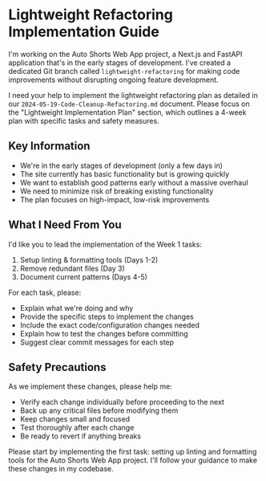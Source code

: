 # Lightweight Refactoring Implementation Guide

I'm working on the Auto Shorts Web App project, a Next.js and FastAPI application that's in the early stages of development. I've created a dedicated Git branch called `lightweight-refactoring` for making code improvements without disrupting ongoing feature development.

I need your help to implement the lightweight refactoring plan as detailed in our `2024-05-19-Code-Cleanup-Refactoring.md` document. Please focus on the "Lightweight Implementation Plan" section, which outlines a 4-week plan with specific tasks and safety measures.

## Key Information

- We're in the early stages of development (only a few days in)
- The site currently has basic functionality but is growing quickly
- We want to establish good patterns early without a massive overhaul
- We need to minimize risk of breaking existing functionality
- The plan focuses on high-impact, low-risk improvements

## What I Need From You

I'd like you to lead the implementation of the Week 1 tasks:

1. Setup linting & formatting tools (Days 1-2)
2. Remove redundant files (Day 3)
3. Document current patterns (Days 4-5)

For each task, please:
- Explain what we're doing and why
- Provide the specific steps to implement the changes
- Include the exact code/configuration changes needed
- Explain how to test the changes before committing
- Suggest clear commit messages for each step

## Safety Precautions

As we implement these changes, please help me:
- Verify each change individually before proceeding to the next
- Back up any critical files before modifying them
- Keep changes small and focused
- Test thoroughly after each change
- Be ready to revert if anything breaks

Please start by implementing the first task: setting up linting and formatting tools for the Auto Shorts Web App project. I'll follow your guidance to make these changes in my codebase. 